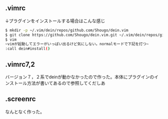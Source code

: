 ## .vimrc
↓プラグインをインストールする場合はこんな感じ 
```bash
$ mkdir -p ~/.vim/dein/repos/github.com/Shougo/dein.vim
$ git clone https://github.com/Shougo/dein.vim.git ~/.vim/dein/repos/github.com/Shougo/dein.vim
$ vim
~vimが起動してエラーがいっぱい出るけど気にしない。normalモードで下記を打つ~
:call dein#install()
```

## .vimrc7,2
バージョン７，２系でdeinが動かなかったので作った。本体にプラグインのインストール方法が書いてあるので参照してくだしあ

## .screenrc
なんとなく作った。
